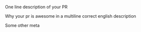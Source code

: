 One line description of your PR

Why your pr is awesome
in a multiline correct english description

Some other meta
